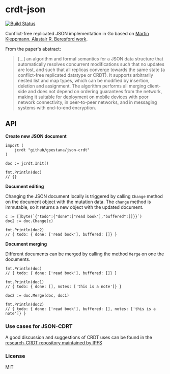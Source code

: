 # crdt-json

[![Build Status](https://travis-ci.org/gpestana/crdt-json.svg?branch=master)](https://travis-ci.org/gpestana/crdt-json)

Conflict-free replicated JSON implementation in Go based on 
[Martin Kleppmann, Alastair R. Beresford
work](https://arxiv.org/abs/1608.03960).

From the paper's abstract:

> [...] an algorithm and formal semantics for a JSON data structure that 
> automatically resolves concurrent modifications such that no updates are lost,
> and such that all replicas converge towards the same state (a conflict-free 
> replicated datatype or CRDT). It supports arbitrarily nested list and map 
> types, which can be modified by insertion, deletion and assignment. The 
> algorithm performs all merging client-side and does not depend on ordering 
> guarantees from the network, making it suitable for deployment on mobile 
> devices with poor network connectivity, in peer-to-peer networks, and in 
> messaging systems with end-to-end encryption.

## API

**Create new JSON document**

```
import (
	jcrdt "github/gpestana/json-crdt"	
)

doc := jcrdt.Init()

fmt.Println(doc) 
// {}
```

**Document editing**

Changing the JSON document locally is triggered by calling `Change` method on
the document object with the mutation data. The `change` method is immutable, so
it returns a new object with the updated document.

```
c := []byte(`{"todo":{"done":["read book"],"buffered":[]}}`)
doc2 := doc.Change(c)

fmt.Println(doc2)
// { todo: { done: ['read book'], buffered: []} }
```

**Document merging**

Different documents can be merged by calling the method `Merge` on one the
documents.

```
fmt.Println(doc)
// { todo: { done: ['read book'], buffered: []} }

fmt.Println(doc1)
// { todo: { done: [], notes: ['this is a note']} }

doc2 := doc.Merge(doc, doc1)

fmt.Println(doc2)
// { todo: { done: ['read book'], buffered: [], notes: ['this is a note']} }
```

### Use cases for JSON-CDRT

A good discussion and suggestions of CRDT uses can be found in the 
[research-CRDT repository maintained by IPFS](https://github.com/ipfs/research-CRDT/issues/1)

### License

MIT
